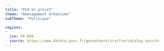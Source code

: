 ```yaml
---
title: "PLH en projet"
theme: "Aménagement Urbanisme"
subTheme: "Politique"

regions:
-
  iso: FR-ARA
  source: https://www.datara.gouv.fr/geonetwork/srv/fre/catalog.search#/search?resultType=details&sortBy=relevance&from=1&to=20&fast=index&_content_type=json&any=PLH en projet
---
```

